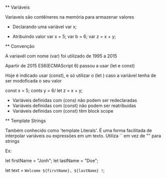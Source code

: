  ** Variáveis 

Variaveis são contêineres na memória para armazenar valores

* Declarando uma variável
var x;

* Atribuindo valor
var x = 5;
var b = 6;
var z = x + y;

** Convenção 

A variavél com nome (var) foi utilizado de 1995 a 2015

Apartir de 2015 ES6(ECMAScript 6) passou a usar (let e const)

Hoje é indicado usar (const), e só utilizar o (let ) caso a variável tenha de ser modoficada o seu valor

const x = 5;
conts y = 6/
let z = x + y;


* Variáveis definidas com (cons) não podem ser redeclaradas
* Variáveis definidas com (const) não podem ser reatribuidas
* Variáveis definidas com (const) têm block scope 

** Template Strings

Também conhecido como 'template Literals'. É uma forma facilitada de interpolar variáveis ou expressões em um texto.
Utiliza  `` em vez de "" para strings

Ex:

let firstName = "Jonh";
let lastName = "Doe";

let text = `Welcome ${firstName}, ${lastName} !`;




